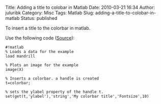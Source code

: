 Title: Adding a title to colobar in Matlab
Date: 2010-03-21 16:34
Author: juluribk
Category: Misc
Tags: Matlab
Slug: adding-a-title-to-colobar-in-matlab
Status: published

To insert a title to the colorbar in matlab.  

Use the following code ([Source](http://www.mathworks.com/matlabcentral/newsreader/view_thread/171788)):  
    
    #!matlab
    % Loads a data for the example 
    load mandrill 
    
    % Plots an image for the example 
    image(X) 
    
    % Inserts a colorbar. a handle is created 
    t=colorbar;

    % sets the ylabel property of the handle t. 
    set(get(t,'ylabel'),'string','My colorbar title','Fontsize',10) 
